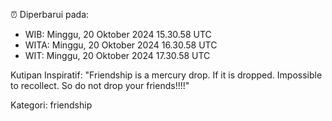 ⏰ Diperbarui pada:
- WIB: Minggu, 20 Oktober 2024 15.30.58 UTC
- WITA: Minggu, 20 Oktober 2024 16.30.58 UTC
- WIT: Minggu, 20 Oktober 2024 17.30.58 UTC

Kutipan Inspiratif:
"Friendship is a mercury drop. If it is dropped. Impossible to recollect. So do not drop your friends!!!!"


Kategori: friendship

